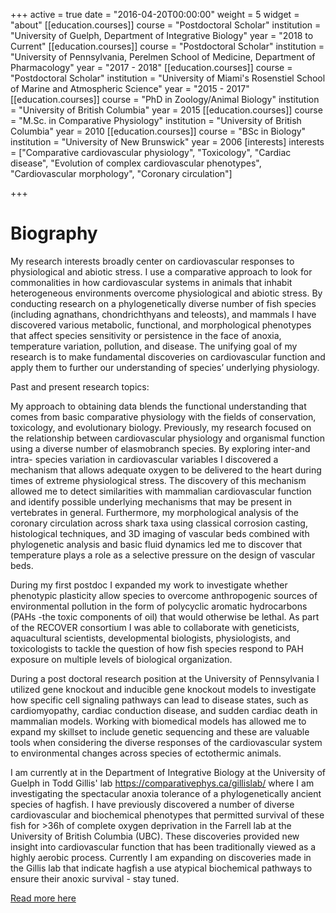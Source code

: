 +++
active = true
date = "2016-04-20T00:00:00"
weight = 5
widget = "about"
[[education.courses]]
course = "Postdoctoral Scholar"
institution = "University of Guelph, Department of Integrative Biology"
year = "2018 to Current"
[[education.courses]]
course = "Postdoctoral Scholar"
institution = "University of Pennsylvania, Perelmen School of Medicine, Department of Pharmacology"
year = "2017 - 2018"
[[education.courses]]
course = "Postdoctoral Scholar"
institution = "University of Miami's Rosenstiel School of Marine and Atmospheric Science"
year = "2015 - 2017"
[[education.courses]]
course = "PhD in Zoology/Animal Biology"
institution = "University of British Columbia"
year = 2015
[[education.courses]]
course = "M.Sc. in Comparative Physiology"
institution = "University of British Columbia"
year = 2010
[[education.courses]]
course = "BSc in Biology"
institution = "University of New Brunswick"
year = 2006
[interests]
interests = ["Comparative cardiovascular physiology", "Toxicology", "Cardiac disease", "Evolution of complex cardiovascular phenotypes", "Cardiovascular morphology", "Coronary circulation"]

+++
# Biography


My research interests broadly center on cardiovascular responses to physiological and abiotic stress. I use a comparative approach to look for commonalities in how cardiovascular systems in animals that inhabit heterogeneous environments overcome physiological and abiotic stress. By conducting research on a phylogenetically diverse number of fish species (including agnathans, chondrichthyans and teleosts), and mammals I have discovered various metabolic, functional, and morphological phenotypes that affect species sensitivity or persistence in the face of anoxia, temperature variation, pollution, and disease. The unifying goal of my research is to make fundamental discoveries on cardiovascular function and apply them to further our understanding of species’ underlying physiology.


Past and present research topics:


My approach to obtaining data blends the functional understanding that comes from basic comparative physiology with the fields of conservation, toxicology, and evolutionary biology. Previously, my research focused on the relationship between cardiovascular physiology and organismal function using a diverse number of elasmobranch species. By exploring inter-and intra- species variation in cardiovascular variables I discovered a mechanism that allows adequate oxygen to be delivered to the heart during times of extreme physiological stress. The discovery of this mechanism allowed me to detect similarities with mammalian cardiovascular function and identify possible underlying mechanisms that may be present in vertebrates in general. Furthermore, my morphological analysis of the coronary circulation across shark taxa using classical corrosion casting, histological techniques, and 3D imaging of vascular beds combined with phylogenetic analysis and basic fluid dynamics led me to discover that temperature plays a role as a selective pressure on the design of vascular beds.

During my first postdoc I expanded my work to investigate whether phenotypic plasticity allow species to overcome anthropogenic sources of environmental pollution in the form of polycyclic aromatic hydrocarbons (PAHs -the toxic components of oil) that would otherwise be lethal. As part of the RECOVER consortium I was able to collaborate with geneticists, aquacultural scientists, developmental biologists, physiologists, and toxicologists to tackle the question of how fish species respond to PAH exposure on multiple levels of biological organization.

During a post doctoral research position at the University of Pennsylvania I utilized gene knockout and inducible gene knockout models to investigate how specific cell signaling pathways can lead to disease states, such as cardiomyopathy, cardiac conduction disease, and sudden cardiac death in mammalian models. Working with biomedical models has allowed me to expand my skillset to include genetic sequencing and these are valuable tools when considering the diverse responses of the cardiovascular system to environmental changes across species of ectothermic animals.

I am currently at in the Department of Integrative Biology at the University of Guelph in Todd Gillis' lab https://comparativephys.ca/gillislab/ where I am investigating the spectacular anoxia tolerance of a phylogenetically ancient species of hagfish. I have previously discovered a number of diverse cardiovascular and biochemical phenotypes that permitted survival of these fish for >36h of complete oxygen deprivation in the Farrell lab at the University of British Columbia (UBC). These discoveries provided new insight into cardiovascular function that has been traditionally viewed as a highly aerobic process. Currently I am expanding on discoveries made in the Gillis lab that indicate hagfish a use atypical biochemical pathways to ensure their anoxic survival - stay tuned.




[Read more here](post/biography-cont)
